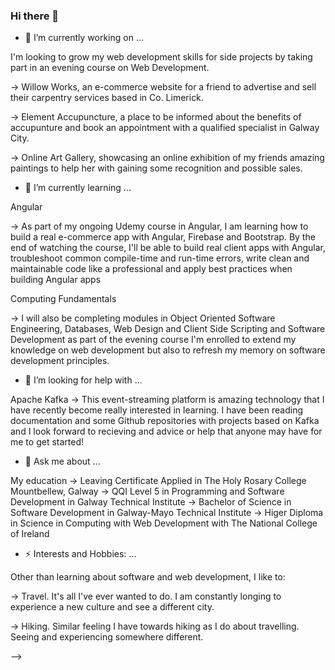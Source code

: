 ### Hi there 👋



- 🔭 I’m currently working on ...

I'm looking to grow my web development skills for side projects by taking part in an evening course on Web Development.

  -> Willow Works, an e-commerce website for a friend to advertise and sell their carpentry services based in Co. Limerick.
  
  -> Element Accupuncture, a place to be informed about the benefits of accupunture and book an appointment with a qualified specialist in Galway City.
  
  -> Online Art Gallery, showcasing an online exhibition of my friends amazing paintings to help her with gaining some recognition and possible sales.

- 🌱 I’m currently learning ...

Angular

  -> As part of my ongoing Udemy course in Angular, I am learning how to build a real e-commerce app with Angular, Firebase and Bootstrap. By the end of watching     the course, I'll be able to build real client apps with Angular, troubleshoot common compile-time and run-time errors, write clean and maintainable code like a professional and apply best practices when building Angular apps 

Computing Fundamentals

  -> I will also be completing modules in Object Oriented Software Engineering, Databases, Web Design and Client Side Scripting and Software Development as part of the evening course I'm enrolled to extend my knowledge on web development but also to refresh my memory on software development principles. 

- 🤔 I’m looking for help with ...

Apache Kafka
  -> This event-streaming platform is amazing technology that I have recently become really interested in learning. I have been reading documentation and some Github repositories with projects based on Kafka and I look forward to recieving and advice or help that anyone may have for me to get started!

   
- 💬 Ask me about ...

My education 
  -> Leaving Certificate Applied in The Holy Rosary College Mountbellew, Galway 
  -> QQI Level 5 in Programming and Software Development in Galway Technical Institute 
  -> Bachelor of Science in Software Development in Galway-Mayo Technical Institute
  -> Higer Diploma in Science in Computing with Web Development with The National College of Ireland

- ⚡ Interests and Hobbies: ...

Other than learning about software and web development, I like to: 

  -> Travel. It's all I've ever wanted to do. I am constantly longing to experience a new culture and see a different city. 
  
  -> Hiking. Similar feeling I have towards hiking as I do about travelling. Seeing and experiencing somewhere different.

-->

